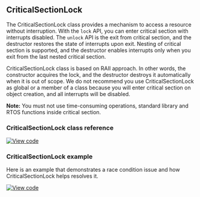 ## CriticalSectionLock

The CriticalSectionLock class provides a mechanism to access a resource without interruption. With the `lock` API, you can enter critical section with interrupts disabled. The `unlock` API is the exit from critical section, and the destructor restores the state of interrupts upon exit. Nesting of critical section is supported, and the destructor enables interrupts only when you exit from the last nested critical section.

CriticalSectionLock class is based on RAII approach. In other words, the constructor acquires the lock, and the destructor destroys it automatically when it is out of scope. We do not recommend you use CriticalSectionLock as global or a member of a class because you will enter critical section on object creation, and all interrupts will be disabled.

<span class="notes">**Note:** You must not use time-consuming operations, standard library and RTOS functions inside critical section.</span>

### CriticalSectionLock class reference

[![View code](https://www.mbed.com/embed/?type=library)](https://os.mbed.com/docs/v5.7/mbed-os-api-doxy/classmbed_1_1_critical_section_lock.html)

### CriticalSectionLock example

Here is an example that demonstrates a race condition issue and how CriticalSectionLock helps resolves it.

[![View code](https://www.mbed.com/embed/?url=https://os.mbed.com/teams/mbed_example/code/mbed-os-example-critical-section/)](https://os.mbed.com/teams/mbed_example/code/mbed-os-example-critical-section/file/a88acbffd78b/main.cpp)
